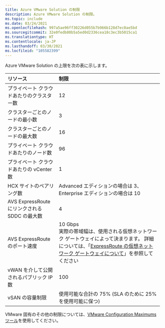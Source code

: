 ```yaml
---
title: Azure VMware Solution の制限
description: Azure VMware Solution の制限。
ms.topic: include
ms.date: 03/24/2021
ms.openlocfilehash: 997a5ae96ff30226d055b7b966b128d7ec0ae5bd
ms.sourcegitcommit: 32e0fedb80b5a5ed0d2336cea18c3ec3b5015ca1
ms.translationtype: HT
ms.contentlocale: ja-JP
ms.lasthandoff: 03/30/2021
ms.locfileid: "105582399"
---
```

<!-- Used in /azure/azure-resource-manager/management/azure-subscription-service-limits.md -->

Azure VMware Solution の上限を次の表に示します。

| **リソース** | **制限** |
| :-- | :-- |
| プライベート クラウドあたりのクラスター数 | 12 |
| クラスターごとのノードの最小数 | 3 |
| クラスターごとのノードの最大数 | 16 |
| プライベート クラウドあたりのノード数 | 96 |
| プライベート クラウドあたりの vCenter 数 | 1  |
| HCX サイトのペアリング数 | Advanced エディションの場合は 3、Enterprise エディションの場合は 10 |
| AVS ExpressRoute にリンクされる SDDC の最大数 | 4 |
| AVS ExpressRoute のポート速度 | 10 Gbps<br />実際の帯域幅は、使用される仮想ネットワーク ゲートウェイによって決まります。 詳細については、「[ExpressRoute の仮想ネットワーク ゲートウェイについて](../../expressroute/expressroute-about-virtual-network-gateways.md)」を参照してください | 
| vWAN を介して公開されるパブリック IP 数 | 100 |
| vSAN の容量制限 | 使用可能な合計の 75% (SLA のために 25% を使用可能に保つ)  |

VMware 固有のその他の制限については、[VMware Configuration Maximums ツール](https://configmax.vmware.com/)を使用してください。
